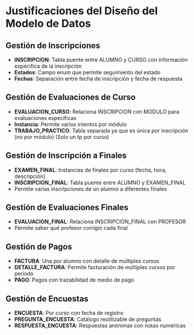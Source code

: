 # Justificaciones del Diseño del Modelo de Datos

## Gestión de Inscripciones
- **INSCRIPCION**: Tabla puente entre ALUMNO y CURSO con información específica de la inscripción
- **Estados**: Campo enum que permite seguimiento del estado
- **Fechas**: Separación entre fecha de inscripción y fecha de respuesta

## Gestión de Evaluaciones de Curso
- **EVALUACION_CURSO**: Relaciona INSCRIPCION con MODULO para evaluaciones específicas
- **Instancia**: Permite varios intentos por módulo
- **TRABAJO_PRACTICO**: Tabla separada ya que es única por inscripción (no por módulo) (Solo un tp por curso)

## Gestión de Inscripción a Finales
- **EXAMEN_FINAL**: Instancias de finales por curso (fecha, hora, descripción)
- **INSCRIPCION_FINAL**: Tabla puente entre ALUMNO y EXAMEN_FINAL
- Permite varias inscripciones de un alumno a diferentes finales

## Gestión de Evaluaciones Finales
- **EVALUACION_FINAL**: Relaciona INSCRIPCION_FINAL con PROFESOR
- Permite saber qué profesor corrigió cada final

## Gestión de Pagos
- **FACTURA**: Una por alumno con detalle de múltiples cursos
- **DETALLE_FACTURA**: Permite facturación de múltiples cursos por período
- **PAGO**: Pagos con trazabilidad de medio de pago

## Gestión de Encuestas
- **ENCUESTA**: Por curso con fecha de registro
- **PREGUNTA_ENCUESTA**: Catálogo reutilizable de preguntas
- **RESPUESTA_ENCUESTA**: Respuestas anónimas con notas numéricas
